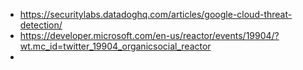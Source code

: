 - https://securitylabs.datadoghq.com/articles/google-cloud-threat-detection/
- https://developer.microsoft.com/en-us/reactor/events/19904/?wt.mc_id=twitter_19904_organicsocial_reactor
- 